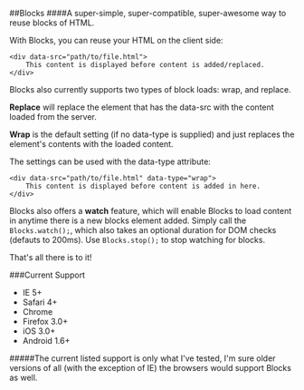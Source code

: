 ##Blocks
####A super-simple, super-compatible, super-awesome way to reuse blocks of HTML.

With Blocks, you can reuse your HTML on the client side:

    <div data-src="path/to/file.html">
        This content is displayed before content is added/replaced.
    </div>

Blocks also currently supports two types of block loads: wrap, and replace.

**Replace** will replace the element that has the data-src with the content loaded from the server.

**Wrap** is the default setting (if no data-type is supplied) and just replaces the element's contents with the loaded content.

The settings can be used with the data-type attribute:

    <div data-src="path/to/file.html" data-type="wrap">
    	This content is displayed before content is added in here.
    </div>

Blocks also offers a **watch** feature, which will enable Blocks to load content in anytime there is a new blocks element added. Simply call the
`Blocks.watch();`, which also takes an optional duration for DOM checks (defauts to 200ms). Use `Blocks.stop();` to stop watching for blocks.

That's all there is to it!

###Current Support
- IE 5+
- Safari 4+
- Chrome 
- Firefox 3.0+
- iOS 3.0+
- Android 1.6+

#####The current listed support is only what I've tested, I'm sure older versions of all (with the exception of IE) the browsers would support Blocks as well.